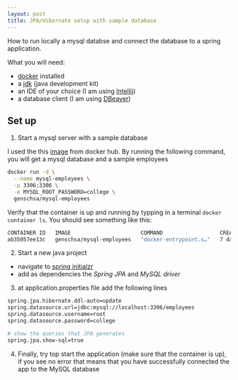 ```yaml
---
layout: post
title: JPA/Hibernate setup with sample database
---
```


How to run locally a mysql databse and connect the database to a spring application.

What you will need:

- [docker](https://www.docker.com/products/docker-desktop) installed
- a [jdk](https://www.oracle.com/java/technologies/javase-downloads.html) (java development kit)  
- an IDE of your choice (I am using [Intellij](https://www.jetbrains.com/idea/download/?fromIDE=#section=windows))
- a database client (I am using [DBeaver](https://dbeaver.io/download/))

## Set up

1. Start a mysql server with a sample database

  I used the this [image](https://hub.docker.com/r/genschsa/mysql-employees) from docker hub.
  By running the following command, you will get a mysql database and a sample employees

  ```sh
  docker run -d \
    --name mysql-employees \
    -p 3306:3306 \
    -e MYSQL_ROOT_PASSWORD=college \
    genschsa/mysql-employees
  ```
 
 Verify that the container is up and running by typping in a terminal ``` docker container ls ```.
 You should see something like this:
 
  ```sh
  CONTAINER ID   IMAGE                      COMMAND                  CREATED      STATUS       PORTS                               NAMES
  ab35057ee13c   genschsa/mysql-employees   "docker-entrypoint.s…"   7 days ago   Up 2 hours   0.0.0.0:3306->3306/tcp, 33060/tcp   mysql-employees
  ```
  
2. Start a new java project

- navigate to [spring initialzr](https://start.spring.io/)
- add as dependencies the *Spring JPA* and *MySQL driver*

3. at application.properties file add the following lines

```sh
spring.jpa.hibernate.ddl-auto=update
spring.datasource.url=jdbc:mysql://localhost:3306/employees
spring.datasource.username=root
spring.datasource.password=college

# show the queries that JPA generates
spring.jpa.show-sql=true
```

4. Finally, try top start the application (make sure that the container is up), 
   if you see no error that means that you have successfully connected the app 
   to the MySQL database 
